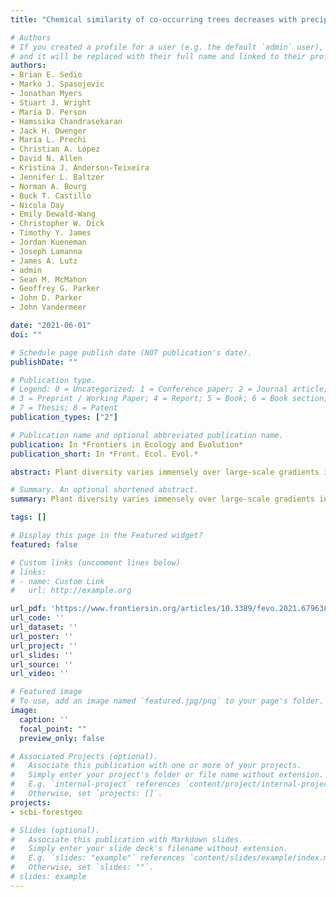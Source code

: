 ```yaml
---
title: "Chemical similarity of co-occurring trees decreases with precipitation and temperature in North American forests"

# Authors
# If you created a profile for a user (e.g. the default `admin` user), write the username (folder name) here
# and it will be replaced with their full name and linked to their profile.
authors:
- Brian E. Sedio
- Marko J. Spasojevic
- Jonathan Myers
- Stuart J. Wright
- Maria D. Person
- Hamssika Chandrasekaran
- Jack H. Dwenger
- María L. Prechi
- Christian A. López
- David N. Allen
- Kristina J. Anderson-Teixeira
- Jennifer L. Baltzer
- Norman A. Bourg
- Buck T. Castillo
- Nicola Day
- Emily Dewald-Wang
- Christopher W. Dick
- Timothy Y. James
- Jordan Kueneman
- Joseph Lamanna
- James A. Lutz
- admin
- Sean M. McMahon
- Geoffrey G. Parker
- John D. Parker
- John Vandermeer

date: "2021-06-01"
doi: ""

# Schedule page publish date (NOT publication's date).
publishDate: ""

# Publication type.
# Legend: 0 = Uncategorized; 1 = Conference paper; 2 = Journal article;
# 3 = Preprint / Working Paper; 4 = Report; 5 = Book; 6 = Book section;
# 7 = Thesis; 8 = Patent
publication_types: ["2"]

# Publication name and optional abbreviated publication name.
publication: In *Frontiers in Ecology and Evolution*
publication_short: In *Front. Ecol. Evol.*

abstract: Plant diversity varies immensely over large-scale gradients in temperature, precipitation, and seasonality at global and regional scales. This relationship may be driven in part by climatic variation in the relative importance of abiotic and biotic interactions to the diversity and composition of plant communities. In particular, biotic interactions may become stronger and more host specific with increasing precipitation and temperature, resulting in greater plant species richness in wetter and warmer environments. This hypothesis predicts that the many defensive compounds found in plants’ metabolomes should increase in richness and decrease in interspecific similarity with precipitation, temperature, and plant diversity. To test this prediction, we compared patterns of chemical and morphological trait diversity of 140 woody plant species among seven temperate forests in North America representing 16.2 °C variation in mean annual temperature (MAT), 2,115 mm variation in mean annual precipitation (MAP), and from 10 to 68 co-occurring species. We used untargeted metabolomics methods based on data generated with liquid chromatography-tandem mass spectrometry to identify, classify, and compare 13,480 unique foliar metabolites and to quantify the metabolomic similarity of species in each community with respect to the whole metabolome and each of five broad classes of metabolites. In addition, we compiled morphological trait data from existing databases and field surveys for three commonly measured traits (specific leaf area [SLA], wood density, and seed mass) for comparison with foliar metabolomes. We found that chemical defense strategies and growth and allocation strategies reflected by these traits largely represented orthogonal axes of variation. In addition, functional dispersion of SLA increased with MAP, whereas functional richness of wood density and seed mass increased with MAT. In contrast, chemical similarity of co-occurring species decreased with both MAT and MAP, and metabolite richness increased with MAT. Variation in metabolite richness among communities was positively correlated with species richness, but variation in mean chemical similarity was not. Our results are consistent with the hypothesis that plant metabolomes play a more important role in community assembly in wetter and warmer climates, even at temperate latitudes, and suggest that metabolomic traits can provide unique insight to studies of trait-based community assembly.

# Summary. An optional shortened abstract.
summary: Plant diversity varies immensely over large-scale gradients in temperature, precipitation, and seasonality at global and regional scales. One hypothesis predicts that the many defensive compounds found in plants’ metabolomes should increase in richness and decrease in interspecific similarity with precipitation, temperature, and plant diversity. To test this prediction, we compared patterns of chemical and morphological trait diversity of 140 woody plant species among seven temperate forests in North America representing 16.2 °C variation in mean annual temperature (MAT), 2,115 mm variation in mean annual precipitation (MAP), and from 10 to 68 co-occurring species. Our results are consistent with the hypothesis that plant metabolomes play a more important role in community assembly in wetter and warmer climates, even at temperate latitudes, and suggest that metabolomic traits can provide unique insight to studies of trait-based community assembly.

tags: []

# Display this page in the Featured widget?
featured: false

# Custom links (uncomment lines below)
# links:
# - name: Custom Link
#   url: http://example.org

url_pdf: 'https://www.frontiersin.org/articles/10.3389/fevo.2021.679638/abstract'
url_code: ''
url_dataset: ''
url_poster: ''
url_project: ''
url_slides: ''
url_source: ''
url_video: ''

# Featured image
# To use, add an image named `featured.jpg/png` to your page's folder.
image:
  caption: ''
  focal_point: ""
  preview_only: false

# Associated Projects (optional).
#   Associate this publication with one or more of your projects.
#   Simply enter your project's folder or file name without extension.
#   E.g. `internal-project` references `content/project/internal-project/index.md`.
#   Otherwise, set `projects: []`.
projects:
- scbi-forestgeo

# Slides (optional).
#   Associate this publication with Markdown slides.
#   Simply enter your slide deck's filename without extension.
#   E.g. `slides: "example"` references `content/slides/example/index.md`.
#   Otherwise, set `slides: ""`.
# slides: example
---
```

